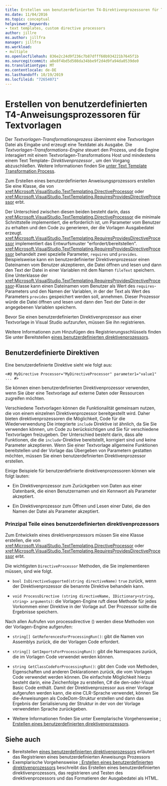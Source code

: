```yaml
---
title: Erstellen von benutzerdefinierten T4-Direktivenprozessoren für Textvorlagen
ms.date: 11/04/2016
ms.topic: conceptual
helpviewer_keywords:
- text templates, custom directive processors
author: jillre
ms.author: jillfra
manager: jillfra
ms.workload:
- multiple
ms.openlocfilehash: 836e2c24d9f236c7b87dfff60b934221b7645f1b
ms.sourcegitcommit: a8e8f4bd5d508da34bbe9f2d4d9fa94da0539de0
ms.translationtype: MT
ms.contentlocale: de-DE
ms.lasthandoff: 10/19/2019
ms.locfileid: "72654071"
---
```

# <a name="create-custom-t4-text-template-directive-processors"></a>Erstellen von benutzerdefinierten T4-Anweisungsprozessoren für Textvorlagen

Der *Textvorlagen-Transformationsprozess* übernimmt eine *Textvorlagen* Datei als Eingabe und erzeugt eine Textdatei als Ausgabe. Die *Textvorlagen-Transformations-Engine* steuert den Prozess, und die Engine interagiert mit einem Textvorlagen-Transformations Host und mindestens einem Text Template- *Direktivenprozessor* , um den Vorgang abzuschließen. Weitere Informationen finden Sie [unter Text Template Transformation Process](../modeling/the-text-template-transformation-process.md).

Zum Erstellen eines benutzerdefinierten Anweisungsprozessors erstellen Sie eine Klasse, die von <xref:Microsoft.VisualStudio.TextTemplating.DirectiveProcessor> oder <xref:Microsoft.VisualStudio.TextTemplating.RequiresProvidesDirectiveProcessor> erbt.

Der Unterschied zwischen diesen beiden besteht darin, dass <xref:Microsoft.VisualStudio.TextTemplating.DirectiveProcessor> die minimale Schnittstelle implementiert, die erforderlich ist, um Parameter vom Benutzer zu erhalten und den Code zu generieren, der die Vorlagen Ausgabedatei erzeugt. <xref:Microsoft.VisualStudio.TextTemplating.RequiresProvidesDirectiveProcessor> implementiert das Entwurfsmuster "erfordert/bereitstellen". <xref:Microsoft.VisualStudio.TextTemplating.RequiresProvidesDirectiveProcessor> behandelt zwei spezielle Parameter, `requires` und `provides`.  Beispielsweise kann ein benutzerdefinierter Direktivenprozessor einen Dateinamen vom Benutzer akzeptieren, die Datei öffnen und lesen und dann den Text der Datei in einer Variablen mit dem Namen `fileText` speichern. Eine Unterklasse der <xref:Microsoft.VisualStudio.TextTemplating.RequiresProvidesDirectiveProcessor>-Klasse kann einen Dateinamen vom Benutzer als Wert des `requires`-Parameters und den Namen der Variablen, in der der Text als Wert des Parameters `provides` gespeichert werden soll, annehmen. Dieser Prozessor würde die Datei öffnen und lesen und dann den Text der Datei in der angegebenen Variablen speichern.

Bevor Sie einen benutzerdefinierten Direktivenprozessor aus einer Textvorlage in Visual Studio aufzurufen, müssen Sie ihn registrieren.

Weitere Informationen zum Hinzufügen des Registrierungsschlüssels finden Sie unter Bereitstellen [eines benutzerdefinierten direktivenprozessors](../modeling/deploying-a-custom-directive-processor.md).

## <a name="custom-directives"></a>Benutzerdefinierte Direktiven

Eine benutzerdefinierte Direktive sieht wie folgt aus:

`<#@ MyDirective Processor="MyDirectiveProcessor" parameter1="value1" ... #>`

Sie können einen benutzerdefinierten Direktivenprozessor verwenden, wenn Sie über eine Textvorlage auf externe Daten oder Ressourcen zugreifen möchten.

Verschiedene Textvorlagen können die Funktionalität gemeinsam nutzen, die von einem einzelnen Direktivenprozessor bereitgestellt wird. Daher bieten direktivenprozessoren die Möglichkeit, Code für die Wiederverwendung Die integrierte `include` Direktive ist ähnlich, da Sie Sie verwenden können, um Code zu berücksichtigen und Sie für verschiedene Textvorlagen freizugeben. Der Unterschied besteht darin, dass alle Funktionen, die die `include`-Direktive bereitstellt, korrigiert sind und keine Parameter akzeptieren. Wenn Sie einer Textvorlage allgemeine Funktionen bereitstellen und der Vorlage das Übergeben von Parametern gestatten möchten, müssen Sie einen benutzerdefinierten Direktivenprozessor erstellen.

Einige Beispiele für benutzerdefinierte direktivenprozessoren können wie folgt lauten:

- Ein Direktivenprozessor zum Zurückgeben von Daten aus einer Datenbank, die einen Benutzernamen und ein Kennwort als Parameter akzeptiert.

- Ein Direktivenprozessor zum Öffnen und Lesen einer Datei, die den Namen der Datei als Parameter akzeptiert.

### <a name="principal-parts-of-a-custom-directive-processor"></a>Prinzipal Teile eines benutzerdefinierten direktivenprozessors

Zum Entwickeln eines direktivenprozessors müssen Sie eine Klasse erstellen, die von <xref:Microsoft.VisualStudio.TextTemplating.DirectiveProcessor> oder <xref:Microsoft.VisualStudio.TextTemplating.RequiresProvidesDirectiveProcessor> erbt.

Die wichtigsten `DirectiveProcessor` Methoden, die Sie implementieren müssen, sind wie folgt.

- `bool IsDirectiveSupported(string directiveName)` `true` zurück, wenn der Direktivenprozessor die benannte Direktive behandeln kann.

- `void ProcessDirective (string directiveName, IDictionary<string, string> arguments)`: die Vorlagen-Engine ruft diese Methode für jedes Vorkommen einer Direktive in der Vorlage auf. Der Prozessor sollte die Ergebnisse speichern.

Nach allen Aufrufen von processdirective () werden diese Methoden von der Vorlagen-Engine aufgerufen:

- `string[] GetReferencesForProcessingRun()`: gibt die Namen von Assemblys zurück, die der Vorlagen Code erfordert.

- `string[] GetImportsForProcessingRun()`: gibt die Namespaces zurück, die im Vorlagen Code verwendet werden können.

- `string GetClassCodeForProcessingRun()`: gibt den Code von Methoden, Eigenschaften und anderen Deklarationen zurück, die vom Vorlagen Code verwendet werden können. Die einfachste Möglichkeit hierzu besteht darin, eine Zeichenfolge zu erstellen, C# die den-oder-Visual Basic Code enthält. Damit der Direktivenprozessor aus einer Vorlage aufgerufen werden kann, die eine CLR-Sprache verwendet, können Sie die-Anweisungen als CodeDom-Struktur erstellen und dann das Ergebnis der Serialisierung der Struktur in der von der Vorlage verwendeten Sprache zurückgeben.

- Weitere Informationen finden Sie unter Exemplarische Vorgehensweise [: Erstellen eines benutzerdefinierten direktivenprozessors](../modeling/walkthrough-creating-a-custom-directive-processor.md).

## <a name="see-also"></a>Siehe auch

- Bereitstellen [eines benutzerdefinierten direktivenprozessors](../modeling/deploying-a-custom-directive-processor.md) erläutert das Registrieren eines benutzerdefinierten Anweisungs Prozessors
- Exemplarische Vorgehensweise [: Erstellen eines benutzerdefinierten direktivenprozessors](../modeling/walkthrough-creating-a-custom-directive-processor.md) beschreibt das Erstellen eines benutzerdefinierten direktivenprozessors, das registrieren und Testen des direktivenprozessors und das Formatieren der Ausgabedatei als HTML.